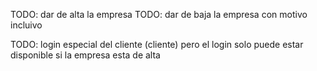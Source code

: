 TODO: dar de alta la empresa
TODO: dar de baja la empresa con motivo incluivo

TODO: login especial del cliente (cliente) pero el login solo puede estar disponible si la empresa esta de alta
